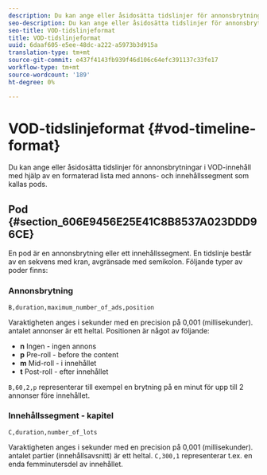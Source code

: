 ```yaml
---
description: Du kan ange eller åsidosätta tidslinjer för annonsbrytningar i VOD-innehåll med hjälp av en formaterad lista med annons- och innehållssegment som kallas pods.
seo-description: Du kan ange eller åsidosätta tidslinjer för annonsbrytningar i VOD-innehåll med hjälp av en formaterad lista med annons- och innehållssegment som kallas pods.
seo-title: VOD-tidslinjeformat
title: VOD-tidslinjeformat
uuid: 6daaf605-e5ee-48dc-a222-a5973b3d915a
translation-type: tm+mt
source-git-commit: e437f4143fb939f46d106c64efc391137c33fe17
workflow-type: tm+mt
source-wordcount: '189'
ht-degree: 0%

---
```



# VOD-tidslinjeformat {#vod-timeline-format}

Du kan ange eller åsidosätta tidslinjer för annonsbrytningar i VOD-innehåll med hjälp av en formaterad lista med annons- och innehållssegment som kallas pods.

## Pod {#section_606E9456E25E41C8B8537A023DDD96CE}

En pod är en annonsbrytning eller ett innehållssegment. En tidslinje består av en sekvens med kran, avgränsade med semikolon. Följande typer av poder finns:

### Annonsbrytning

```
B,duration,maximum_number_of_ads,position
```

Varaktigheten anges i sekunder med en precision på 0,001 (millisekunder). antalet annonser är ett heltal. Positionen är något av följande:
* **n** Ingen - ingen annons
* **p** Pre-roll - before the content
* **m** Mid-roll - i innehållet
* **t** Post-roll - efter innehållet

`B,60,2,p` representerar till exempel en brytning på en minut för upp till 2 annonser före innehållet.

### Innehållssegment - kapitel

```
C,duration,number_of_lots
```

Varaktigheten anges i sekunder med en precision på 0,001 (millisekunder). antalet partier (innehållsavsnitt) är ett heltal. `C,300,1` representerar t.ex. en enda femminutersdel av innehållet.